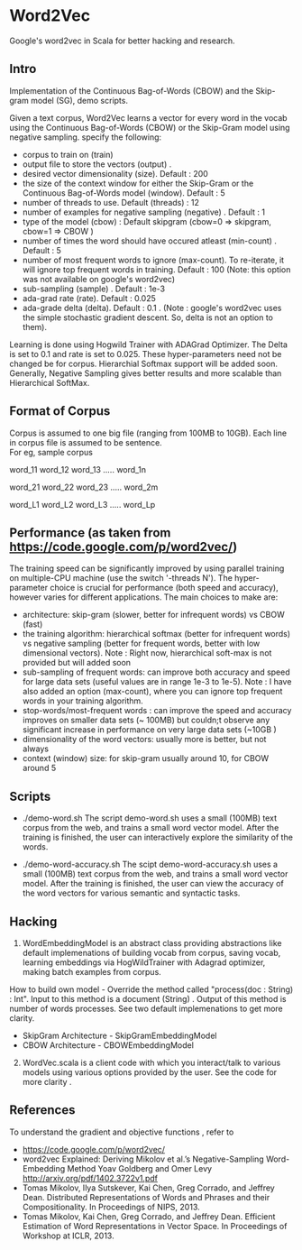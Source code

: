 Word2Vec
========
Google's word2vec in Scala for better hacking and research. 

Intro
------------------------------------------------------

Implementation of the Continuous Bag-of-Words (CBOW) and the Skip-gram model (SG), demo scripts.

Given a text corpus, Word2Vec learns a vector for every word in the vocab using the Continuous
Bag-of-Words (CBOW) or the Skip-Gram model using negative sampling. 
specify the following:
 - corpus to train on (train)
 - output file to store the vectors (output) . 
 - desired vector dimensionality (size). Default : 200
 - the size of the context window for either the Skip-Gram or the Continuous Bag-of-Words model (window). Default : 5
 - number of threads to use. Default (threads) : 12
 - number of examples for negative sampling (negative) . Default : 1
 - type of the model (cbow) : Default skipgram (cbow=0 => skipgram, cbow=1 => CBOW )
 - number of times the word should have occured atleast (min-count) . Default : 5
 - number of most frequent words to ignore (max-count). To re-iterate, it will ignore top frequent words in training. Default : 100 (Note: this option was not available on google's word2vec)
 - sub-sampling (sample) . Default : 1e-3
 - ada-grad rate (rate). Default : 0.025
 - ada-grade delta (delta). Default : 0.1 . (Note : google's word2vec uses the simple stochastic gradient descent. So, delta is not an option to them).  

Learning is done using Hogwild Trainer with ADAGrad Optimizer. The Delta is set to 0.1 and rate is set to 0.025. These hyper-parameters need not be changed be for corpus. 
Hierarchial Softmax support will be added soon. Generally, Negative Sampling gives better results and more scalable than Hierarchical SoftMax.

Format of Corpus
-------------------
Corpus is assumed to one big file (ranging from 100MB to 10GB). 
Each line in corpus file is assumed to be sentence.  
For eg, sample corpus 

word_11 word_12 word_13 ..... word_1n 

word_21 word_22 word_23 ..... word_2m
          
word_L1 word_L2 word_L3 ..... word_Lp 


Performance (as taken from https://code.google.com/p/word2vec/)
--------------
The training speed can be significantly improved by using parallel training on multiple-CPU machine (use the switch '-threads N'). The hyper-parameter choice is crucial for performance (both speed and accuracy), however varies for different applications. The main choices to make are:

- architecture: skip-gram (slower, better for infrequent words) vs CBOW (fast)
- the training algorithm: hierarchical softmax (better for infrequent words) vs negative sampling (better for frequent words, better with low dimensional vectors). Note : Right now, hierarchical soft-max is not provided but will added soon
- sub-sampling of frequent words: can improve both accuracy and speed for large data sets (useful values are in range 1e-3 to 1e-5). Note : I have also added an option (max-count), where you can ignore top frequent words in your training algorithm. 
- stop-words/most-frequent words : can improve the speed and accuracy improves on smaller data sets (~ 100MB) but couldn;t observe any significant increase in performance on very large data sets (~10GB )
- dimensionality of the word vectors: usually more is better, but not always
- context (window) size: for skip-gram usually around 10, for CBOW around 5


Scripts
---------------------
- ./demo-word.sh 
The script demo-word.sh uses a small (100MB) text corpus from the web, and trains a small word vector model. After the training is finished, the user can interactively explore the similarity of the words.

- ./demo-word-accuracy.sh 
The scipt demo-word-accuracy.sh uses a small (100MB) text corpus from the web, and trains a small word vector model. After the training is finished, the user can view the accuracy of the word vectors for various semantic and syntactic tasks.

Hacking
---------------------
1. WordEmbeddingModel is an abstract class providing abstractions like default implemenations of building vocab from corpus, saving vocab, learning embeddings via HogWildTrainer with Adagrad optimizer, making batch examples from corpus.

How to build own model - Override the method called "process(doc : String) : Int". Input to this method is a document (String) . Output of this method is number of words processes.  See two default implemenations to get more clarity.  
 - SkipGram Architecture - SkipGramEmbeddingModel
 - CBOW Architecture - CBOWEmbeddingModel

2. WordVec.scala is a client code with which you interact/talk to various models using various options provided by the user. See the code for more clarity . 

References 
------------------------------
To understand the gradient and objective functions , refer to 
- https://code.google.com/p/word2vec/
- word2vec Explained: Deriving Mikolov et al.’s Negative-Sampling Word-Embedding Method Yoav Goldberg and Omer Levy http://arxiv.org/pdf/1402.3722v1.pdf
- Tomas Mikolov, Ilya Sutskever, Kai Chen, Greg Corrado, and Jeffrey Dean. Distributed Representations of Words and Phrases and their Compositionality. In Proceedings of NIPS, 2013.
- Tomas Mikolov, Kai Chen, Greg Corrado, and Jeffrey Dean. Efficient Estimation of Word Representations in Vector Space. In Proceedings of Workshop at ICLR, 2013.
